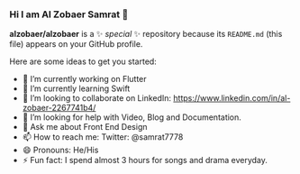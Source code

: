 ### Hi I am Al Zobaer Samrat 👋

**alzobaer/alzobaer** is a ✨ _special_ ✨ repository because its `README.md` (this file) appears on your GitHub profile.

Here are some ideas to get you started:

- 🔭 I’m currently working on Flutter
- 🌱 I’m currently learning Swift
- 👯 I’m looking to collaborate on LinkedIn: https://www.linkedin.com/in/al-zobaer-2267741b4/
- 🤔 I’m looking for help with Video, Blog and Documentation.
- 💬 Ask me about Front End Design
- 📫 How to reach me: Twitter: @samrat7778
- 😄 Pronouns: He/His
- ⚡ Fun fact: I spend almost 3 hours for songs and drama everyday.

